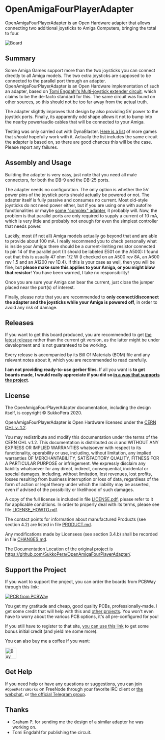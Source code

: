 # OpenAmigaFourPlayerAdapter
OpenAmigaFourPlayerAdapter is an Open Hardware adapter that allows connecting two additional joysticks to Amiga Computers, bringing the total to four.

![Board](https://raw.githubusercontent.com/SukkoPera/OpenAmigaFourPlayerAdapter/master/img/render-top.png)

## Summary
Some Amiga Games support more than the two joysticks you can connect directly to all Amiga models. The two extra joysticks are supposed to be connected to the parallel port through an adapter. OpenAmigaFourPlayerAdapter is an Open Hardware implementation of such an adapter, based on [Tomi Engdahl's Multi-joystick extender circuit](https://www.epanorama.net/documents/joystick/amiga_circuits.html), which claims to be the de-facto standard for this. The same circuit was found on other sources, so this should not be too far away from the actual truth.

The adapter slightly improves that design by also providing 5V power to the joystick ports. Finally, its apparently odd shape allows it not to bump into the nearby power/audio cables that will be connected to your Amiga.

Testing was only carried out with DynaBlaster. [Here is a list](https://aminet.net/package/docs/misc/FourPlayerGames_EN) of more games that *should* hopefully work with it. Actually the list includes the same circuit the adapter is based on, so there are good chances this will be the case. Please report any failures.

## Assembly and Usage
Building the adapter is very easy, just note that you need all male connectors, for both the DB-9 and the DB-25 ports.

The adapter needs no configuration. The only option is whether the 5V power pins of the joystick ports should actually be powered or not. The adapter itself is fully passive and consumes no current. Most old-style joysticks do not need power either, but if you are using one with autofire functionalities or maybe [some "complex" adapter](https://github.com/SukkoPera/OpenPSX2AmigaPadAdapter), it probably will. Now, the problem is that parallel ports are only required to supply a current of 10 mA, which is very little and probably not enough for even the simplest controller that needs power.

Luckily, most (if not all) Amiga models actually go beyond that and are able to provide about 100 mA. I really recommend you to check personally what is inside your Amiga: there should be a  current-limiting resistor connected to pin 14 of the parallel port (It should be labeled E501 on the A500): I found out that this is usually 47 ohm 1/2 W (I checked on an A500 rev 8A, an A600 rev 1.5 and an A1200 rev 1D.4). If this is your case as well, then you will be fine, but **please make sure this applies to your Amiga, or you might blow that resistor**! You have been warned, I take no responsibility!

Once you are sure your Amiga can bear the current, just close the jumper placed near the port(s) of interest.

Finally, please note that you are recommended to **only connect/disconnect the adapter and the joysticks while your Amiga is powered off**, in order to avoid any risk of damage.

## Releases
If you want to get this board produced, you are recommended to get [the latest release](https://github.com/SukkoPera/OpenAmigaFourPlayerAdapter/releases) rather than the current git version, as the latter might be under development and is not guaranteed to be working.

Every release is accompanied by its Bill Of Materials (BOM) file and any relevant notes about it, which you are recommended to read carefully.

**I am not providing ready-to-use gerber files**. If all you want is **to get boards made, I would really appreciate if you did so [in a way that supports the project](#support-the-project)**.

## License
The OpenAmigaFourPlayerAdapter documentation, including the design itself, is copyright &copy; SukkoPera 2020.

OpenAmigaFourPlayerAdapter is Open Hardware licensed under the [CERN OHL v. 1.2](http://ohwr.org/cernohl).

You may redistribute and modify this documentation under the terms of the CERN OHL v.1.2. This documentation is distributed *as is* and WITHOUT ANY EXPRESS OR IMPLIED WARRANTIES whatsoever with respect to its functionality, operability or use, including, without limitation, any implied warranties OF MERCHANTABILITY, SATISFACTORY QUALITY, FITNESS FOR A PARTICULAR PURPOSE or infringement. We expressly disclaim any liability whatsoever for any direct, indirect, consequential, incidental or special damages, including, without limitation, lost revenues, lost profits, losses resulting from business interruption or loss of data, regardless of the form of action or legal theory under which the liability may be asserted, even if advised of the possibility or likelihood of such damages.

A copy of the full license is included in file [LICENSE.pdf](LICENSE.pdf), please refer to it for applicable conditions. In order to properly deal with its terms, please see file [LICENSE_HOWTO.pdf](LICENSE_HOWTO.pdf).

The contact points for information about manufactured Products (see section 4.2) are listed in file [PRODUCT.md](PRODUCT.md).

Any modifications made by Licensees (see section 3.4.b) shall be recorded in file [CHANGES.md](CHANGES.md).

The Documentation Location of the original project is https://github.com/SukkoPera/OpenAmigaFourPlayerAdapter/.

## Support the Project
If you want to support the project, you can order the boards from PCBWay through this link:

[![PCB from PCBWay](https://www.pcbway.com/project/img/images/frompcbway.png)](https://www.pcbway.com/project/shareproject/OpenAmigaFourPlayerAdapter_V2.html)

You get my gratitude and cheap, good quality PCBs, professionally-made. I get some credit that will help with this and [other projects](https://www.pcbway.com/project/member/shareproject/?bmbid=41100). You won't even have to worry about the various PCB options, it's all pre-configured for you!

If you still have to register to that site, [you can use this link](https://www.pcbway.com/setinvite.aspx?inviteid=41100) to get some bonus initial credit (and yield me some more).

You can also buy me a coffee if you want:

<a href='https://ko-fi.com/L3L0U18L' target='_blank'><img height='36' style='border:0px;height:36px;' src='https://az743702.vo.msecnd.net/cdn/kofi2.png?v=2' border='0' alt='Buy Me a Coffee at ko-fi.com' /></a>

## Get Help
If you need help or have any questions or suggestions, you can join `#OpenRetroWorks` on FreeNode through your favorite IRC client or [the webchat](https://webchat.freenode.net/), or [the official Telegram group](https://t.me/joinchat/HUHdWBC9J9JnYIrvTYfZmg).

## Thanks
- Graham P. for sending me the design of a similar adapter he was working on.
- Tomi Engdahl for publishing the circuit.
